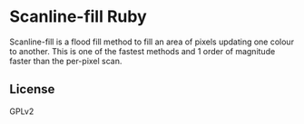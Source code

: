 Scanline-fill Ruby
=========

Scanline-fill is a flood fill method to fill an area of pixels updating one colour to another. This is one of the fastest methods and 1 order of magnitude faster than the per-pixel scan.



License
----

GPLv2



[James Lopez]:http://www.bluegod.net
